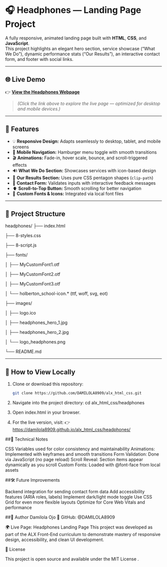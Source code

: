 # 🎧 Headphones — Landing Page Project

A fully responsive, animated landing page built with **HTML**, **CSS**, and **JavaScript**.  
This project highlights an elegant hero section, service showcase (“What We Do”), dynamic performance stats (“Our Results”), an interactive contact form, and footer with social links.

---

## 🌐 Live Demo

👉 **[View the Headphones Webpage](https://damilola8909.github.com/alx_html_css/headphones/8-index.html)**  

> *(Click the link above to explore the live page — optimized for desktop and mobile devices.)*

---

## 🎯 Features

- 💡 **Responsive Design:** Adapts seamlessly to desktop, tablet, and mobile screens  
- 🧭 **Mobile Navigation:** Hamburger menu toggle with smooth transitions  
- 🎬 **Animations:** Fade-in, hover scale, bounce, and scroll-triggered effects  
- 🔊 **What We Do Section:** Showcases services with icon-based design  
- 🧮 **Our Results Section:** Uses pure CSS pentagon shapes (`clip-path`)  
- 💬 **Contact Form:** Validates inputs with interactive feedback messages  
- ⬆️ **Scroll-to-Top Button:** Smooth scrolling for better navigation  
- 🧱 **Custom Fonts & Icons:** Integrated via local font files  

---

## 📁 Project Structure

headphones/
├── index.html

├── 8-styles.css

├── 8-script.js

├── fonts/

│ ├── MyCustomFont1.otf

│ ├── MyCustomFont2.otf

│ ├── MyCustomFont3.otf

│ └── holberton_school-icon.* (ttf, woff, svg, eot)

├── images/

│ ├── logo.ico

│ ├── headphones_hero_1.jpg

│ ├── headphones_hero_2.jpg

│ └── logo_headphones.png

└── README.md



---

## 🚀 How to View Locally

1. Clone or download this repository:
   ```bash
   git clone https://github.com/DAMILOLA8909/alx_html_css.git
   
2. Navigate into the project directory:
   cd alx_html_css/headphones
   
3. Open index.html in your browser.

4. For the live version, visit:
👉 https://damilola8909.github.io/alx_html_css/headphones/

##🧠 Technical Notes

CSS Variables used for color consistency and maintainability
Animations: Implemented with keyframes and smooth transitions
Form Validation: Done via JavaScript (no page reload)
Scroll Reveal: Section items appear dynamically as you scroll
Custom Fonts: Loaded with @font-face from local assets

##🛠️ Future Improvements

Backend integration for sending contact form data
Add accessibility features (ARIA roles, labels)
Implement dark/light mode toggle
Use CSS Grid for even more flexible layouts
Optimize for Core Web Vitals and performance

##👤 Author
Damilola Ojo
📂 GitHub: @DAMILOLA8909

🌍 Live Page: Headphones Landing Page
This project was developed as part of the ALX Front-End curriculum to demonstrate mastery of responsive design, accessibility, and clean UI development.

🧾 License

This project is open source and available under the MIT License
.

